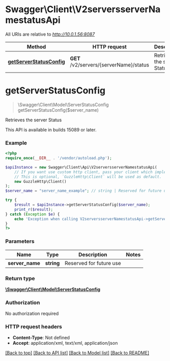 # Swagger\Client\V2serversserverNamestatusApi

All URIs are relative to *http://10.0.1.56:8087*

Method | HTTP request | Description
------------- | ------------- | -------------
[**getServerStatusConfig**](V2serversserverNamestatusApi.md#getServerStatusConfig) | **GET** /v2/servers/{serverName}/status | Retrieves the server Status


# **getServerStatusConfig**
> \Swagger\Client\Model\ServerStatusConfig getServerStatusConfig($server_name)

Retrieves the server Status

This API is available in builds 15089 or later.

### Example
```php
<?php
require_once(__DIR__ . '/vendor/autoload.php');

$apiInstance = new Swagger\Client\Api\V2serversserverNamestatusApi(
    // If you want use custom http client, pass your client which implements `GuzzleHttp\ClientInterface`.
    // This is optional, `GuzzleHttp\Client` will be used as default.
    new GuzzleHttp\Client()
);
$server_name = "server_name_example"; // string | Reserved for future use

try {
    $result = $apiInstance->getServerStatusConfig($server_name);
    print_r($result);
} catch (Exception $e) {
    echo 'Exception when calling V2serversserverNamestatusApi->getServerStatusConfig: ', $e->getMessage(), PHP_EOL;
}
?>
```

### Parameters

Name | Type | Description  | Notes
------------- | ------------- | ------------- | -------------
 **server_name** | **string**| Reserved for future use |

### Return type

[**\Swagger\Client\Model\ServerStatusConfig**](../Model/ServerStatusConfig.md)

### Authorization

No authorization required

### HTTP request headers

 - **Content-Type**: Not defined
 - **Accept**: application/xml, text/xml, application/json

[[Back to top]](#) [[Back to API list]](../../README.md#documentation-for-api-endpoints) [[Back to Model list]](../../README.md#documentation-for-models) [[Back to README]](../../README.md)

